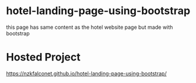 # hotel-landing-page-using-bootstrap
this page has same content as the hotel website page but made with bootstrap
# Hosted Project
https://nzkfalconet.github.io/hotel-landing-page-using-bootstrap/
